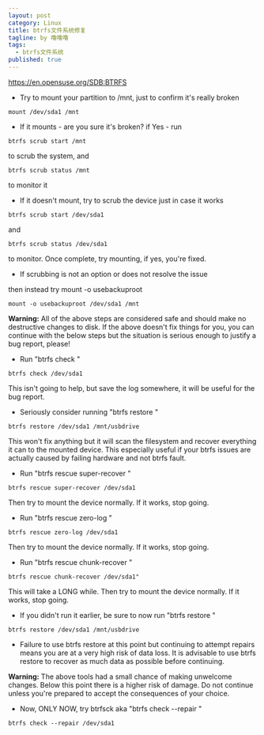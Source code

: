 ```yaml
---
layout: post
category: Linux
title: btrfs文件系统修复
tagline: by 噜噜噜
tags: 
  - btrfs文件系统
published: true
---
```




<!--more-->

https://en.opensuse.org/SDB:BTRFS





- Try to mount your partition to /mnt, just to confirm it's really broken

```
mount /dev/sda1 /mnt
```

- If it mounts - are you sure it's broken? if Yes - run

```
btrfs scrub start /mnt
```

to scrub the system, and

```
btrfs scrub status /mnt
```

to monitor it

- If it doesn't mount, try to scrub the device just in case it works

```
btrfs scrub start /dev/sda1
```

and

```
btrfs scrub status /dev/sda1
```

to monitor. Once complete, try mounting, if yes, you're fixed.

- If scrubbing is not an option or does not resolve the issue

then instead try mount -o usebackuproot

```
mount -o usebackuproot /dev/sda1 /mnt
```

**Warning:** All of the above steps are considered safe and should make no destructive changes to disk. If the above doesn't fix things for you, you can continue with the below steps but the situation is serious enough to justify a bug report, please!

- Run "btrfs check <device>"

```
btrfs check /dev/sda1
```

This isn't going to help, but save the log somewhere, it will be useful for the bug report.

- Seriously consider running "btrfs restore <device> <somewhereto copy data>"

```
btrfs restore /dev/sda1 /mnt/usbdrive
```

This won't fix anything but it will scan the filesystem and recover everything it can to the mounted device. This especially useful if your btrfs issues are actually caused by failing hardware and not btrfs fault.

- Run "btrfs rescue super-recover <device>"

```
btrfs rescue super-recover /dev/sda1
```

Then try to mount the device normally. If it works, stop going.

- Run "btrfs rescue zero-log <device>"

```
btrfs rescue zero-log /dev/sda1
```

Then try to mount the device normally. If it works, stop going.

- Run "btrfs rescue chunk-recover <device>"

```
btrfs rescue chunk-recover /dev/sda1"
```

This will take a LONG while. Then try to mount the device normally. If it works, stop going.

- If you didn't run it earlier, be sure to now run "btrfs restore <device> <somewhere to copy data>"

```
btrfs restore /dev/sda1 /mnt/usbdrive
```

- Failure to use btrfs restore at this point but continuing to attempt repairs means you are at a very high risk of data loss. It is advisable to use btrfs restore to recover as much data as possible before continuing.

**Warning:** The above tools had a small chance of making unwelcome changes. Below this point there is a higher risk of damage. Do not continue unless you're prepared to accept the consequences of your choice.

- Now, ONLY NOW, try btrfsck aka "btrfs check --repair <device>"

```
btrfs check --repair /dev/sda1
```